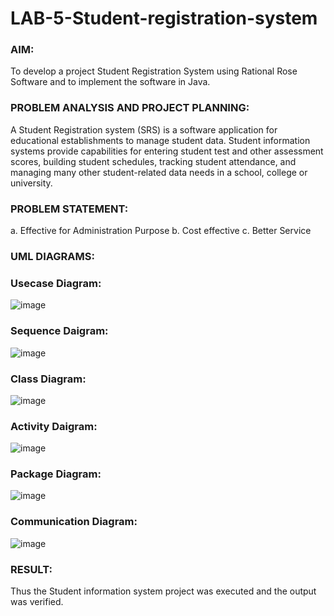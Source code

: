 # LAB-5-Student-registration-system
### AIM:
To develop a project Student Registration System using Rational Rose Software and to
implement the software in Java.
### PROBLEM ANALYSIS AND PROJECT PLANNING:
A Student Registration system (SRS) is a software application for educational
establishments to manage student data. Student information systems provide capabilities for
entering student test and other assessment scores, building student schedules, tracking student
attendance, and managing many other student-related data needs in a school, college or
university.
### PROBLEM STATEMENT:
a. Effective for Administration Purpose
b. Cost effective
c. Better Service
### UML DIAGRAMS:
### Usecase Diagram:
![image](https://github.com/Niroshassithanathan/LAB-5-Student-registration-system/assets/121418437/9e2f9488-cc65-4a29-bfcb-3aafe54d985d)

### Sequence Daigram:
![image](https://github.com/Niroshassithanathan/LAB-5-Student-registration-system/assets/121418437/b7fa2ed1-37a4-4fc3-aca8-565eff987f3e)

### Class Diagram:
![image](https://github.com/Niroshassithanathan/LAB-5-Student-registration-system/assets/121418437/f51e9d67-b248-4bf5-b18c-e638e9434229)

### Activity Daigram:
![image](https://github.com/Niroshassithanathan/LAB-5-Student-registration-system/assets/121418437/626b1259-aaa6-4e54-9582-cb1e605ba144)

### Package Diagram:
![image](https://github.com/Niroshassithanathan/LAB-5-Student-registration-system/assets/121418437/e7bae699-5a51-4a6d-94b2-e62f5a4a5ab1)

### Communication Diagram:
![image](https://github.com/Niroshassithanathan/LAB-5-Student-registration-system/assets/121418437/0c0ad8e9-f9cb-4e8e-8ad6-7b10d8c3ff74)

### RESULT:
Thus the Student information system project was executed and the output was
verified.
